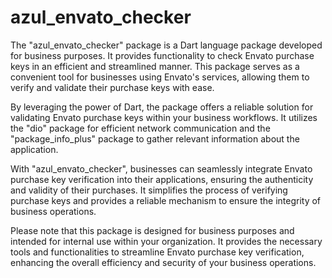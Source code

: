 # azul_envato_checker

The "azul_envato_checker" package is a Dart language package developed for business purposes. It provides functionality to check Envato purchase keys in an efficient and streamlined manner. This package serves as a convenient tool for businesses using Envato's services, allowing them to verify and validate their purchase keys with ease.

By leveraging the power of Dart, the package offers a reliable solution for validating Envato purchase keys within your business workflows. It utilizes the "dio" package for efficient network communication and the "package_info_plus" package to gather relevant information about the application.

With "azul_envato_checker", businesses can seamlessly integrate Envato purchase key verification into their applications, ensuring the authenticity and validity of their purchases. It simplifies the process of verifying purchase keys and provides a reliable mechanism to ensure the integrity of business operations.

Please note that this package is designed for business purposes and intended for internal use within your organization. It provides the necessary tools and functionalities to streamline Envato purchase key verification, enhancing the overall efficiency and security of your business operations.


